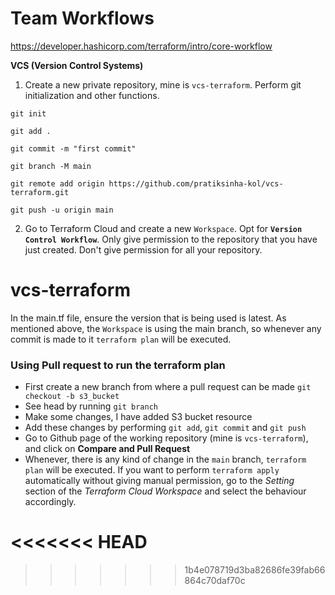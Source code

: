 # Team Workflows

https://developer.hashicorp.com/terraform/intro/core-workflow 

**VCS (Version Control Systems)** 

1. Create a new private repository, mine is `vcs-terraform`. Perform git initialization and other functions.  

```
git init

git add .

git commit -m "first commit"

git branch -M main

git remote add origin https://github.com/pratiksinha-kol/vcs-terraform.git

git push -u origin main
```

2. Go to Terraform Cloud and create a new `Workspace`. Opt for **`Version Control Workflow`**. 
Only give permission to the repository that you have just created. Don't give permission for all your repository. 

# vcs-terraform

In the main.tf file, ensure the version that is being used is latest. As mentioned above, the `Workspace` is using the main branch, so whenever any commit is made to it `terraform plan` will be executed.  

### Using Pull request to run the terraform plan

- First create a new branch from where a pull request can be made 
`git checkout -b s3_bucket` 
- See head by running `git branch`
- Make some changes, I have added S3 bucket resource
- Add these changes by performing `git add`, `git commit` and `git push`
- Go to Github page of the working repository (mine is `vcs-terraform`), and click on **Compare and Pull Request** 
- Whenever, there is any kind of change in the `main` branch, `terraform plan` will be executed. If you want to perform `terraform apply` automatically without giving manual permission, go to the _Setting_ section of the _Terraform Cloud Workspace_ and select the behaviour accordingly. 

<<<<<<< HEAD
=======

>>>>>>> 1b4e078719d3ba82686fe39fab66864c70daf70c
